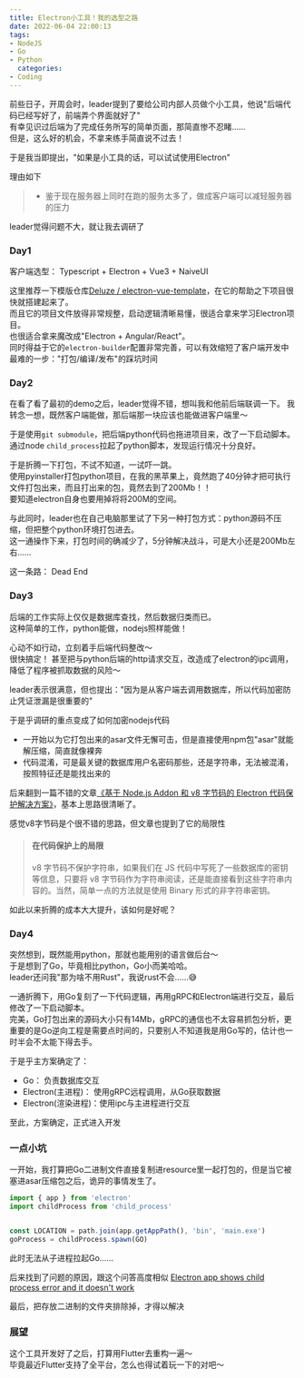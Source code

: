 ```yaml
---
title: Electron小工具！我的选型之路
date: 2022-06-04 22:00:13
tags:
- NodeJS
- Go
- Python
  categories:
- Coding
---
```


前些日子，开周会时，leader提到了要给公司内部人员做个小工具，他说"后端代码已经写好了，前端弄个界面就好了"  
有幸见识过后端为了完成任务所写的简单页面，那简直惨不忍睹……  
但是，这么好的机会，不拿来练手简直说不过去！

于是我当即提出，"如果是小工具的话，可以试试使用Electron"

理由如下

> - 鉴于现在服务器上同时在跑的服务太多了，做成客户端可以减轻服务器的压力

leader觉得问题不大，就让我去调研了

### Day1

客户端选型： Typescript + Electron + Vue3 + NaiveUI

这里推荐一下模版仓库[Deluze / electron-vue-template](https://github.com/Deluze/electron-vue-template)，在它的帮助之下项目很快就搭建起来了。  
而且它的项目文件放得非常规整，启动逻辑清晰易懂，很适合拿来学习Electron项目。  
也很适合拿来魔改成"Electron + Angular/React"。  
同时得益于它的`electron-builder`配置非常完善，可以有效缩短了客户端开发中最难的一步："打包/编译/发布"的踩坑时间

### Day2

在看了看了最初的demo之后，leader觉得不错，想叫我和他前后端联调一下。
我转念一想，既然客户端能做，那后端那一块应该也能做进客户端里～

于是使用`git submodule`，把后端python代码也拖进项目来，改了一下启动脚本。通过node `child_process`拉起了python脚本，发现运行情况十分良好。

于是折腾一下打包，不试不知道，一试吓一跳。  
使用pyinstaller打包python项目，在我的黑苹果上，竟然跑了40分钟才把可执行文件打包出来，而且打出来的包，竟然去到了200Mb！！  
要知道electron自身也要用掉将将200M的空间。

与此同时，leader也在自己电脑那里试了下另一种打包方式：python源码不压缩，但把整个python环境打包进去。  
这一通操作下来，打包时间的确减少了，5分钟解决战斗，可是大小还是200Mb左右……

这一条路： Dead End

### Day3

后端的工作实际上仅仅是数据库查找，然后数据归类而已。  
这种简单的工作，python能做，nodejs照样能做！

心动不如行动，立刻着手后端代码整改～  
很快搞定！ 甚至把与python后端的http请求交互，改造成了electron的ipc调用，降低了程序被抓取数据的风险～

leader表示很满意，但也提出："因为是从客户端去调用数据库，所以代码加密防止凭证泄漏是很重要的"

于是乎调研的重点变成了如何加密nodejs代码

- 一开始以为它打包出来的asar文件无懈可击，但是直接使用npm包"asar"就能解压缩，简直就像裸奔
- 代码混淆，可是最关键的数据库用户名密码那些，还是字符串，无法被混淆，按照特征还是能找出来的

后来翻到一篇不错的文章[《基于 Node.js Addon 和 v8 字节码的 Electron 代码保护解决方案》](https://juejin.cn/post/6968291704071782430)，基本上思路很清晰了。

感觉v8字节码是个很不错的思路，但文章也提到了它的局限性

> #### 在代码保护上的局限
>
> v8 字节码不保护字符串，如果我们在 JS 代码中写死了一些数据库的密钥等信息，只要将 v8 字节码作为字符串阅读，还是能直接看到这些字符串内容的。当然，简单一点的方法就是使用 Binary 形式的非字符串密钥。

如此以来折腾的成本大大提升，该如何是好呢？

### Day4

突然想到，既然能用python，那就也能用别的语言做后台～  
于是想到了Go，毕竟相比python，Go小而美哈哈。  
leader还问我"那为啥不用Rust"，我说rust不会……😅

一通折腾下，用Go复刻了一下代码逻辑，再用gRPC和Electron端进行交互，最后修改了一下启动脚本。  
完美，Go打包出来的源码大小只有14Mb，gRPC的通信也不太容易抓包分析，更重要的是Go逆向工程是需要点时间的，只要别人不知道我是用Go写的，估计也一时半会不太能下得去手。

于是乎主方案确定了：
- Go： 负责数据库交互
- Electron(主进程)： 使用gRPC远程调用，从Go获取数据
- Electron(渲染进程)：使用ipc与主进程进行交互

至此，方案确定，正式进入开发

### 一点小坑

一开始，我打算把Go二进制文件直接复制进resource里一起打包的，但是当它被塞进asar压缩包之后，诡异的事情发生了。

```ts
import { app } from 'electron'
import childProcess from 'child_process'


const LOCATION = path.join(app.getAppPath(), 'bin', 'main.exe')
goProcess = childProcess.spawn(GO)
```
此时无法从子进程拉起Go……

后来找到了问题的原因，跟这个问答高度相似 [Electron app shows child process error and it doesn't work](https://stackoverflow.com/questions/63264606/electron-app-shows-child-process-error-and-it-doesnt-work)

最后，把存放二进制的文件夹排除掉，才得以解决

### 展望

这个工具开发好了之后，打算用Flutter去重构一遍～  
毕竟最近Flutter支持了全平台，怎么也得试着玩一下的对吧～

